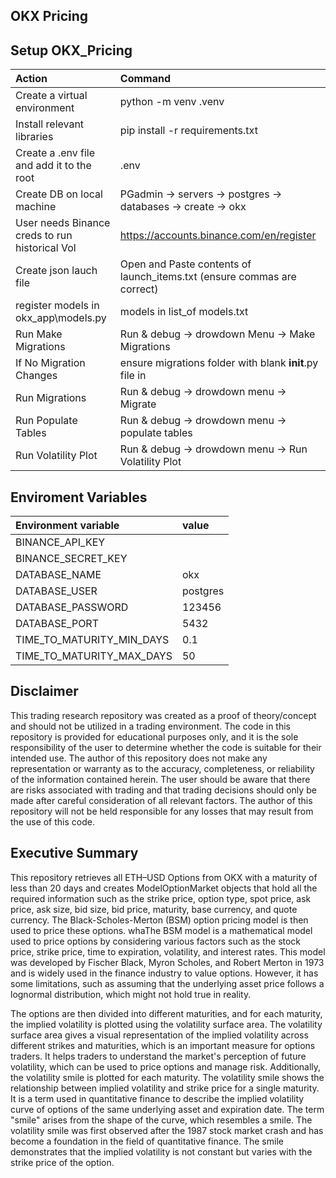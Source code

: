 
## **OKX Pricing**

## Setup OKX_Pricing

|Action|Command
| :-| :-
|Create a virtual environment| python -m venv .venv
|Install relevant libraries | pip install -r requirements.txt|
|Create a .env file and add it to the root | .env
|Create DB on local machine | PGadmin -> servers -> postgres -> databases -> create -> okx|
|User needs Binance creds to run historical Vol| https://accounts.binance.com/en/register|
|Create json lauch file| Open and Paste contents of launch_items.txt (ensure commas are correct)|
|register models in  okx_app\models.py | models in list_of models.txt|
|Run Make Migrations|Run & debug -> drowdown Menu -> Make Migrations |
|If  No Migration Changes |ensure migrations folder with blank __init__.py file in |
|Run Migrations|Run & debug -> drowdown menu -> Migrate |
|Run Populate Tables| Run & debug -> drowdown menu -> populate tables |
|Run Volatility Plot | Run & debug -> drowdown menu -> Run Volatility Plot |

## 

## Enviroment Variables

|Environment variable|value|
| :-| :-
|BINANCE_API_KEY|
|BINANCE_SECRET_KEY|
|DATABASE_NAME|okx|
|DATABASE_USER|postgres|
|DATABASE_PASSWORD|123456|
|DATABASE_PORT|5432|
|TIME_TO_MATURITY_MIN_DAYS|0.1|
|TIME_TO_MATURITY_MAX_DAYS|50|


## Disclaimer
This trading research repository was created as a proof of theory/concept and should not be utilized in a trading environment. The code in this repository is provided for educational purposes only, and it is the sole responsibility of the user to determine whether the code is suitable for their intended use. The author of this repository does not make any representation or warranty as to the accuracy, completeness, or reliability of the information contained herein. The user should be aware that there are risks associated with trading and that trading decisions should only be made after careful consideration of all relevant factors. The author of this repository will not be held responsible for any losses that may result from the use of this code.

## Executive Summary
This repository retrieves all ETH–USD Options from OKX with a maturity of less than 20 days and creates ModelOptionMarket objects that hold all the required information such as the strike price, option type, spot price, ask price, ask size, bid size, bid price, maturity, base currency, and quote currency. The Black-Scholes-Merton (BSM) option pricing model is then used to price these options. whaThe BSM model is a mathematical model used to price options by considering various factors such as the stock price, strike price, time to expiration, volatility, and interest rates. This model was developed by Fischer Black, Myron Scholes, and Robert Merton in 1973 and is widely used in the finance industry to value options. However, it has some limitations, such as assuming that the underlying asset price follows a lognormal distribution, which might not hold true in reality.

The options are then divided into different maturities, and for each maturity, the implied volatility is plotted using the volatility surface area. The volatility surface area gives a visual representation of the implied volatility across different strikes and maturities, which is an important measure for options traders. It helps traders to understand the market's perception of future volatility, which can be used to price options and manage risk.
Additionally, the volatility smile is plotted for each maturity. The volatility smile shows the relationship between implied volatility and strike price for a single maturity. It is a term used in quantitative finance to describe the implied volatility curve of options of the same underlying asset and expiration date. The term "smile" arises from the shape of the curve, which resembles a smile. The volatility smile was first observed after the 1987 stock market crash and has become a foundation in the field of quantitative finance. The smile demonstrates that the implied volatility is not constant but varies with the strike price of the option.






